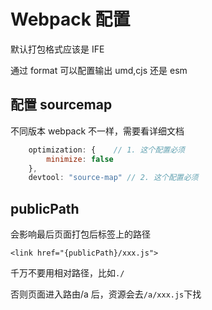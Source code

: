 # Webpack 配置

默认打包格式应该是 IFE

通过 format 可以配置输出 umd,cjs 还是 esm

## 配置 sourcemap

不同版本 webpack 不一样，需要看详细文档

```js
    optimization: {    // 1. 这个配置必须
        minimize: false
    },
    devtool: "source-map" // 2. 这个配置必须
```

## publicPath

会影响最后页面打包后标签上的路径

```
<link href="{publicPath}/xxx.js">
```

千万不要用相对路径，比如`./`

否则页面进入路由/a 后，资源会去`/a/xxx.js`下找
